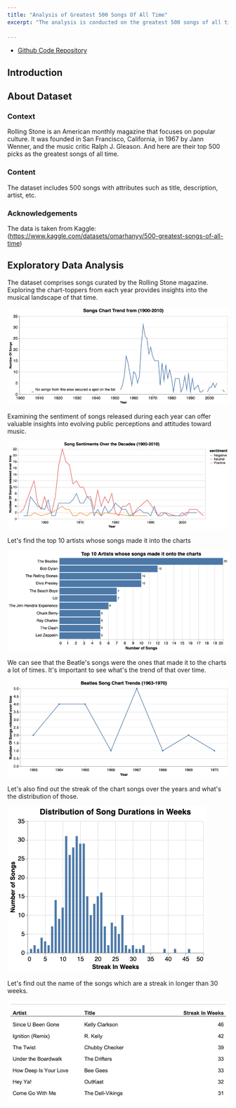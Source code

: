 ```yaml
---
title: "Analysis of Greatest 500 Songs Of All Time"
excerpt: "The analysis is conducted on the greatest 500 songs of all time. The dataset is taken from Kaggle.<br/>"

---
```



- [Github Code Repository](https://github.com/akankshasharmadid/500GreatestSongsOfAllTime)

## Introduction



## About Dataset

### Context
Rolling Stone is an American monthly magazine that focuses on popular culture. It was founded in San Francisco, California, in 1967 by Jann Wenner, and the music critic Ralph J. Gleason. And here are their top 500 picks as the greatest songs of all time.

### Content
The dataset includes 500 songs with attributes such as title, description, artist, etc.

### Acknowledgements
The data is taken from Kaggle: (https://www.kaggle.com/datasets/omarhanyy/500-greatest-songs-of-all-time)

## Exploratory Data Analysis

The dataset comprises songs curated by the Rolling Stone magazine. Exploring the chart-toppers from each year provides insights into the musical landscape of that time.

![Songs Trend Over Years](/images/SongChartTrend.png)


Examining the sentiment of songs released during each year can offer valuable insights into evolving public perceptions and attitudes toward music.


![Songs Trend Over Years](/images/SongSentimentOverYears.png)

Let's find the top 10 artists whose songs made it into the charts

![Top 10 Artist whose song made it onto the charts](/images/Top10Artist.png)

We can see that the Beatle's songs were the ones that made it to the charts a lot of times. It's important to see what's the trend of that over time. 

![Beatles Song Chart Trend](/images/BeatlesSongTrend.png)

Let's also find out the streak of the chart songs over the years and what's the distribution of those. 


![Streak in Weeks](/images/StreakinWeeks.png)

Let's find out the name of the songs which are a streak in longer than 30 weeks. 



![Top Chartered Songs](/images/TopSongsMostStreak.png)
